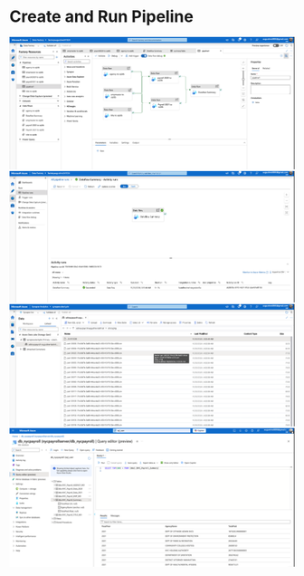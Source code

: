 # Create and Run Pipeline
![pipelines](../assets/pipeline_01.png)
![pipelines](../assets/pipeline_02.png)
![pipelines](../assets/pipeline_03.png)
![pipelines](../assets/pipeline_04.png)
